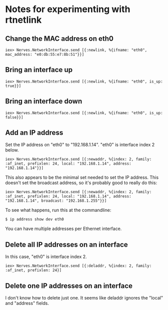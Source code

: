 # Notes for experimenting with rtnetlink

## Change the MAC address on eth0
```
iex> Nerves.NetworkInterface.send [{:newlink, %{ifname: "eth0", mac_address: "e0:db:55:e7:8b:51"}}]
```


## Bring an interface up

```
iex> Nerves.NetworkInterface.send [{:newlink, %{ifname: "eth0", is_up: true}}]
```

## Bring an interface down

```
iex> Nerves.NetworkInterface.send [{:newlink, %{ifname: "eth0", is_up: false}}]
```

## Add an IP address

Set the IP address on "eth0" to "192.168.1.14". "eth0" is interface index 2 below.

```
iex> Nerves.NetworkInterface.send [{:newaddr, %{index: 2, family: :af_inet, prefixlen: 24, local: "192.168.1.14", address: "192.168.1.14"}}]
```

This also appears to be the minimal set needed to set the IP address. This doesn't set the broadcast address, so it's probably good to really do this:

```
iex> Nerves.NetworkInterface.send [{:newaddr, %{index: 2, family: :af_inet, prefixlen: 24, local: "192.168.1.14", address: "192.168.1.14", broadcast: "192.168.1.255"}}]
```

To see what happens, run this at the commandline:
```
$ ip address show dev eth0
```

You can have multiple addresses per Ethernet interface.

## Delete all IP addresses on an interface

In this case, "eth0" is interface index 2.

```
iex> Nerves.NetworkInterface.send [{:deladdr, %{index: 2, family: :af_inet, prefixlen: 24}]
```

## Delete one IP addresses on an interface

I don't know how to delete just one. It seems like deladdr ignores the "local" and "address" fields.


